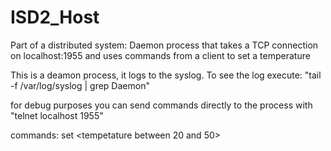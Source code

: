 # ISD2_Host
Part of a distributed system: Daemon process that takes a TCP connection on localhost:1955 and uses commands from a client to set a temperature

This is a deamon process, it logs to the syslog. To see the log execute: "tail -f /var/log/syslog | grep Daemon"

for debug purposes you can send commands directly to the process with "telnet localhost 1955"

commands: set <tempetature between 20 and 50>
